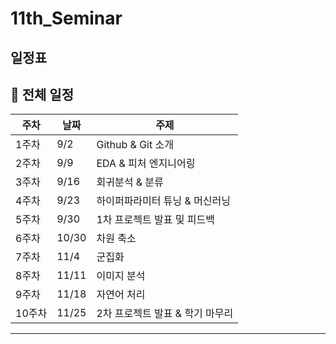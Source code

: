 # 11th_Seminar

## 일정표

## 📅 전체 일정

| 주차  | 날짜   | 주제 |
|------|-------|--------------------------------|
| 1주차 | 9/2  | Github & Git 소개  |
| 2주차 | 9/9  | EDA & 피처 엔지니어링 |
| 3주차 | 9/16 | 회귀분석 & 분류 |
| 4주차 | 9/23 | 하이퍼파라미터 튜닝 & 머신러닝 |
| 5주차 | 9/30 | 1차 프로젝트 발표 및 피드백 |
| 6주차 | 10/30 | 차원 축소 |
| 7주차 | 11/4  | 군집화 |
| 8주차 | 11/11 | 이미지 분석 |
| 9주차 | 11/18 | 자연어 처리 |
| 10주차 | 11/25 | 2차 프로젝트 발표 & 학기 마무리 |

---


